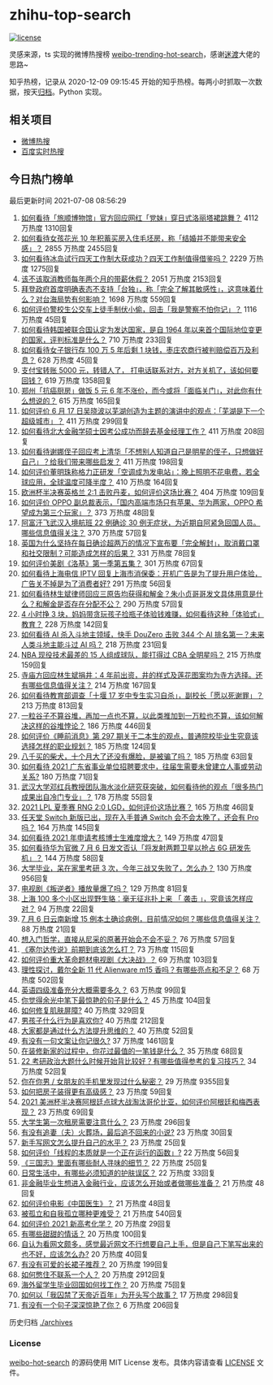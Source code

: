 # zhihu-top-search

[![license](https://img.shields.io/github/license/Arrackisarookie/zhihu-top-search)](https://github.com/Arrackisarookie/zhihu-top-search/blob/master/LICENSE)

灵感来源，ts 实现的微博热搜榜 [weibo-trending-hot-search](https://github.com/justjavac/weibo-trending-hot-search)，感谢[迷渡](https://github.com/justjavac)大佬的思路~

知乎热榜，记录从 2020-12-09 09:15:45 开始的知乎热榜。每两小时抓取一次数据，按天[归档](./archives)。Python 实现。

## 相关项目
+ [微博热搜](https://github.com/Arrackisarookie/weibo-hot-search)
+ [百度实时热搜](https://github.com/Arrackisarookie/baidu-hot-search)

## 今日热门榜单

<!-- Rank Begin -->

最后更新时间 2021-07-08 08:56:29

1. [如何看待「旅顺博物馆」官方回应网红「党妹」穿日式洛丽塔裙跳舞？](https://www.zhihu.com/question/470365349) 4112 万热度 1310回复
1. [如何看待女孩花光 10 年积蓄买房入住毛坯房，称「结婚并不能带来安全感」？](https://www.zhihu.com/question/470358346) 2855 万热度 2455回复
1. [如何看待冰岛试行四天工作制大获成功？四天工作制值得借鉴吗？](https://www.zhihu.com/question/470410629) 2229 万热度 1275回复
1. [该不该取消教师每年两个月的带薪休假？](https://www.zhihu.com/question/470469068) 2051 万热度 2153回复
1. [拜登政府首度明确表态不支持「台独」，称「完全了解其敏感性」，这意味着什么？对台海局势有何影响？](https://www.zhihu.com/question/470580147) 1698 万热度 559回复
1. [如何评价警校生公交车上徒手制伏小偷，回击「我是警察不怕你记」？](https://www.zhihu.com/question/470605067) 1116 万热度 45回复
1. [如何看待韩国被联合国认定为发达国家，是自 1964 年以来首个国际地位变更的国家，评判标准是什么？](https://www.zhihu.com/question/470588614) 710 万热度 233回复
1. [如何看待女子银行存 100 万 5 年后剩 1 块钱，枣庄农商行被判赔偿百万及利息？](https://www.zhihu.com/question/470516692) 628 万热度 45回复
1. [支付宝转账 5000 元，转错人了， 打电话联系对方，对方关机了，该如何要回钱？](https://www.zhihu.com/question/351571558) 619 万热度 1358回复
1. [郑州「抗癌厨房」做饭 5 元 6 年不涨价，而今或将「面临关门」，对此你有什么想说的？](https://www.zhihu.com/question/470452348) 615 万热度 165回复
1. [如何评价 6 月 17 日吴晓波以芜湖创造为主题的演讲中的观点：「芜湖是下一个超级城市」？](https://www.zhihu.com/question/466274708) 411 万热度 299回复
1. [如何看待北大金融学硕士因考公成功而辞去基金经理工作？](https://www.zhihu.com/question/470568734) 411 万热度 208回复
1. [如何看待谢娜侄子回应考上清华「不想别人知道自己是明星的侄子，只想做好自己」？给我们带来哪些启发？](https://www.zhihu.com/question/470425395) 411 万热度 198回复
1. [如何评价董明珠称格力正研发「空调成为发电站」：晚上照明不花电费，若全球应用，全球温度可降半度？](https://www.zhihu.com/question/470429897) 410 万热度 164回复
1. [欧洲杯半决赛英格兰 2:1 击败丹麦，如何评价这场比赛？](https://www.zhihu.com/question/470791571) 404 万热度 109回复
1. [如何评价 OPPO 副总裁表示，「国内高端市场只有苹果、华为两家，OPPO 希望成为第三个玩家」？](https://www.zhihu.com/question/470535816) 373 万热度 48回复
1. [阿富汗飞武汉入境航班 22 例确诊 30 例无症状，为近期自阿紧急回国人员。哪些信息值得关注？](https://www.zhihu.com/question/470593519) 370 万热度 57回复
1. [英国为什么坚持在每日确诊超两万的情况下宣布要「完全解封」，取消戴口罩和社交限制？可能造成怎样的后果？](https://www.zhihu.com/question/470082644) 331 万热度 78回复
1. [如何评价美剧《洛基》第一季第五集？](https://www.zhihu.com/question/469082564) 301 万热度 67回复
1. [如何看待上海电信 IPTV 回复上海市消保委：开机广告是为了提升用户体验，广告关不掉是为了消费者好?](https://www.zhihu.com/question/470272548) 291 万热度 56回复
1. [如何看待林生斌律师回应三原告均获得和解金？朱小贞哥哥发文具体用意是什么？和解金是否存在分配不公？](https://www.zhihu.com/question/469903790) 290 万热度 57回复
1. [4 小时挣 3 块，妈妈带贪玩孩子捡瓶子体验钱难赚，如何看待这种「体验式」教育？](https://www.zhihu.com/question/470535137) 228 万热度 142回复
1. [如何看待 AI 杀入斗地主领域，快手 DouZero 击败 344 个 AI 排名第一？未来人类斗地主能斗过 AI 吗？](https://www.zhihu.com/question/470431274) 218 万热度 231回复
1. [NBA 现役技术最差的 15 人组成球队，能打得过 CBA 全明星吗？](https://www.zhihu.com/question/467877445) 215 万热度 159回复
1. [寺庙方回应林生斌捐井：4 年前出资，井的样式及莲花图案均为寺方选择。还有哪些信息值得关注？](https://www.zhihu.com/question/470587142) 214 万热度 167回复
1. [如何看待教育部调查「十堰 17 岁中专生实习自杀」，副校长「愿以死谢罪」？](https://www.zhihu.com/question/470564757) 213 万热度 813回复
1. [一粒谷子不算谷堆，再加一点也不算，以此类推加到一万粒也不算，该如何解决这样的谷堆悖论？](https://www.zhihu.com/question/455083603) 186 万热度 446回复
1. [如何评价《睡前消息》第 297 期关于二本生的观点，普通院校毕业生究竟该选择怎样的职业规划？](https://www.zhihu.com/question/470490474) 185 万热度 124回复
1. [八千买的柴犬，十个月大了还没有爆脸，是被骗了吗？](https://www.zhihu.com/question/353006075) 185 万热度 63回复
1. [如何看待 2021 广东省事业单位招聘要求中，往届生需要未曾建立人事或劳动关系?](https://www.zhihu.com/question/470133715) 180 万热度 71回复
1. [武汉大学邓红兵教授团队海水淡化研究获突破，如何看待他的观点「很多热门成果出自冷门专业」？](https://www.zhihu.com/question/470617704) 178 万热度 55回复
1. [2021 LPL 夏季赛 RNG 2:0 LGD，如何评价这场比赛？](https://www.zhihu.com/question/470681114) 165 万热度 46回复
1. [任天堂 Switch 新版已出，现在入手普通 Switch 会不会太晚了，还会有 Pro 吗？](https://www.zhihu.com/question/425260879) 164 万热度 145回复
1. [如何看待 2021 年申请考核博士生难度增大？](https://www.zhihu.com/question/430374942) 149 万热度 47回复
1. [如何看待华为官微 7 月 6 日发文否认「将发射两颗卫星以抢占 6G 研发先机」？](https://www.zhihu.com/question/470367051) 144 万热度 58回复
1. [大学毕业，呆在家里考研 3 次，今年三战又失败了，怎么办？](https://www.zhihu.com/question/41692093) 130 万热度 956回复
1. [电视剧《叛逆者》播放量爆了吗？](https://www.zhihu.com/question/468364234) 129 万热度 81回复
1. [上海 100 多个小区出现野生貉：毫无征兆扑上来 「 袭击 」，究竟该怎样应对？](https://www.zhihu.com/question/470241442) 94 万热度 22回复
1. [7 月 6 日云南新增 15 例本土确诊病例，目前情况如何？哪些信息值得关注？](https://www.zhihu.com/question/470575819) 88 万热度 21回复
1. [想入门哲学，直接从尼采的原著开始会不会不妥？](https://www.zhihu.com/question/465167597) 76 万热度 57回复
1. [《塞尔达传说》前期到底该怎么打？](https://www.zhihu.com/question/444332434) 73 万热度 115回复
1. [如何评价重大革命题材电视剧《大决战》？](https://www.zhihu.com/question/465754119) 69 万热度 103回复
1. [理性探讨，戴尔全新 11 代 Alienware m15 香吗？有哪些亮点和不足？](https://www.zhihu.com/question/459366400) 68 万热度 502回复
1. [英语四级准备充分大概需要多久？](https://www.zhihu.com/question/293706213) 63 万热度 99回复
1. [你觉得余光中笔下最惊艳的句子是什么？](https://www.zhihu.com/question/440817750) 45 万热度 104回复
1. [如何修复肌肤屏障?](https://www.zhihu.com/question/318814504) 40 万热度 329回复
1. [男孩子什么行为是喜欢你?](https://www.zhihu.com/question/459337094) 40 万热度 212回复
1. [大家都是通过什么方法提升思维的？](https://www.zhihu.com/question/468908005) 40 万热度 52回复
1. [有没有一句文案让你记很久?](https://www.zhihu.com/question/432213645) 37 万热度 1461回复
1. [在装修新家的过程中，你花过最值的一笔钱是什么？](https://www.zhihu.com/question/468840855) 35 万热度 68回复
1. [22 考研政治大题什么时候开始背比较好？有哪些值得参考的复习技巧？](https://www.zhihu.com/question/470122007) 34 万热度 52回复
1. [你在你男 / 女朋友的手机里发现过什么秘密？](https://www.zhihu.com/question/309282780) 29 万热度 9355回复
1. [如何把房子装得更有高级感？](https://www.zhihu.com/question/460724070) 23 万热度 59回复
1. [2021 美洲杯半决赛阿根廷点球大战淘汰哥伦比亚，如何评价阿根廷和梅西表现？](https://www.zhihu.com/question/470610904) 23 万热度 69回复
1. [大学生第一次租房需要注意什么？](https://www.zhihu.com/question/300610447) 23 万热度 296回复
1. [有没有追妻（夫）火葬场，最后追不回来的小说?](https://www.zhihu.com/question/468268590) 23 万热度 30回复
1. [新手写网文怎么提升自己的水平？](https://www.zhihu.com/question/470261319) 23 万热度 25回复
1. [如何评价「线程的本质就是一个正在运行的函数」?](https://www.zhihu.com/question/469947035) 22 万热度 56回复
1. [《三国志》里面有哪些耐人寻味的细节？](https://www.zhihu.com/question/48084045) 22 万热度 25回复
1. [日常生活中，有哪些必须知道的护肤误区？](https://www.zhihu.com/question/467117508) 22 万热度 33回复
1. [非金融毕业生想进入金融行业，应该怎么开始或者做哪些准备？](https://www.zhihu.com/question/34945971) 21 万热度 48回复
1. [如何评价电影《中国医生》？](https://www.zhihu.com/question/448519150) 21 万热度 48回复
1. [被孤立和自我孤立哪种更难受？](https://www.zhihu.com/question/468616953) 21 万热度 540回复
1. [如何评价 2021 新高考化学？](https://www.zhihu.com/question/463845980) 20 万热度 29回复
1. [有哪些甜甜的情话？](https://www.zhihu.com/question/460123635) 20 万热度 100回复
1. [自认为看网文颇多，感觉最近网文不行想要自己上手，但是自己下笔写出来的也不好，应该怎么办?](https://www.zhihu.com/question/462450572) 20 万热度 40回复
1. [有没有可爱的长裙子推荐？](https://www.zhihu.com/question/446771263) 20 万热度 199回复
1. [如何憋住不联系一个人？](https://www.zhihu.com/question/417595335) 20 万热度 2912回复
1. [海外留学生毕业回国如何找工作？](https://www.zhihu.com/question/267051114) 20 万热度 75回复
1. [如何以「我囚禁了天帝近百年」为开头写个故事？](https://www.zhihu.com/question/436573312) 17 万热度 298回复
1. [有没有一个句子深深惊艳了你？](https://www.zhihu.com/question/466018563) 6 万热度 206回复
<!-- Rank End -->

历史归档 [./archives](./archives)

### License

[weibo-hot-search](https://github.com/Arrackisarookie/zhihu-top-search) 的源码使用 MIT License 发布。具体内容请查看 [LICENSE](./LICENSE) 文件。
